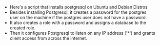- Here's a script that installs postgresql on Ubuntu and Debian Distros
- Besides installing Postgresql, it creates a password for the postgres user on the machine if the postgres user does not have a password.
- It also creates a role with a password and assigns a database to the created role.
- Then it configures Postgresql to listen on any IP address ('*') and grants client access from across the internet.
